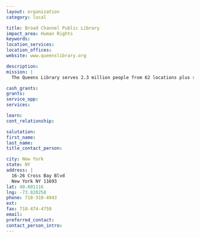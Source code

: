 ```yaml
---
layout: organization
category: local

title: Broad Channel Public Library
impact_area: Human Rights
keywords: 
location_services: 
location_offices: 
website: www.queenslibrary.org

description: 
mission: |
  The Queens Library serves 2.3 million people from 62 locations plus seven Adult Learning Centers and two Family Literacy Centers. It circulates among the highest numbers of books and other library materials in the country.

cash_grants: 
grants: 
service_opp: 
services: 

learn: 
cont_relationship: 

salutation: 
first_name: 
last_name: 
title_contact_person: 

city: New York
state: NY
address: |
  16-26 Cross Bay Blvd  
  New York NY 11693
lat: 40.601116
lng: -73.820258
phone: 718-318-4943
ext: 
fax: 718-474-4759
email: 
preferred_contact: 
contact_person_intro: 
---
```

